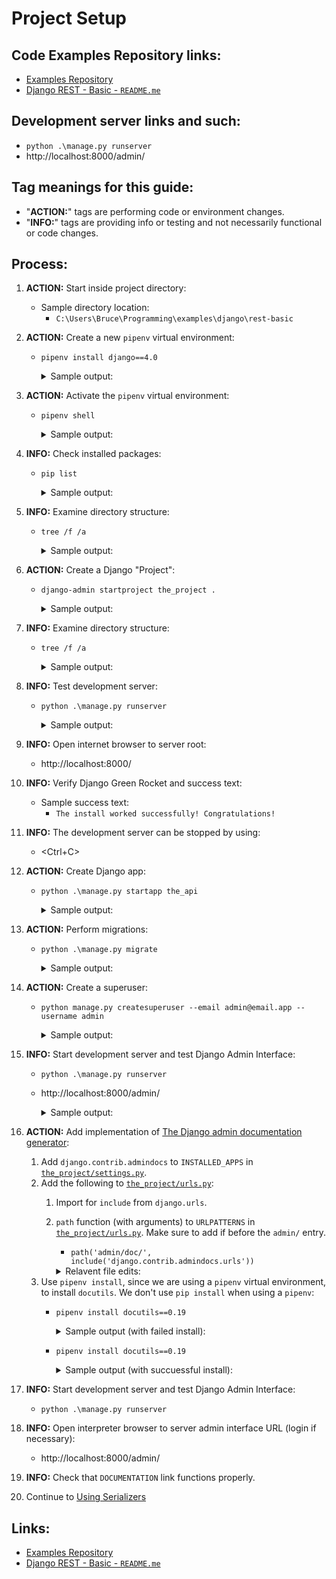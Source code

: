 # Project Setup

## Code Examples Repository links:
* [Examples Repository](../../../README.md)
* [Django REST - Basic - `README.me`](../README.md)

## Development server links and such:
* `python .\manage.py runserver`
* http://localhost:8000/admin/

## Tag meanings for this guide:
* "**ACTION:**" tags are performing code or environment changes.
* "**INFO:**" tags are providing info or testing and not necessarily functional or code changes.

## Process:
1. **ACTION:** Start inside project directory:
    * Sample directory location:
        * `C:\Users\Bruce\Programming\examples\django\rest-basic`

1. **ACTION:** Create a new `pipenv` virtual environment:
    * `pipenv install django==4.0`
        <details>
        <summary>Sample output:</summary>

            PS C:\Users\Bruce\Programming\examples\django\rest-basic> pipenv install django==4.0
            Creating a virtualenv for this project...
            Pipfile: C:\Users\Bruce\Programming\examples\django\rest-basic\Pipfile
            Using C:/Users/Bruce/AppData/Local/Programs/Python/Python310/python.exe (3.10.6) to create virtualenv...
            [ ===] Creating virtual environment...created virtual environment CPython3.10.6.final.0-64 in 2995ms
              creator CPython3Windows(dest=C:\Users\Bruce\.virtualenvs\rest-basic-8EvQpMVS, clear=False, no_vcs_ignore=False, global=False)
              seeder FromAppData(download=False, pip=bundle, setuptools=bundle, wheel=bundle, via=copy, app_data_dir=C:\Users\Bruce\AppData\Local\pypa\virtualenv)
                added seed packages: pip==22.2.2, setuptools==63.4.3, wheel==0.37.1
              activators BashActivator,BatchActivator,FishActivator,NushellActivator,PowerShellActivator,PythonActivator

            Successfully created virtual environment!
            Virtualenv location: C:\Users\Bruce\.virtualenvs\rest-basic-8EvQpMVS
            Creating a Pipfile for this project...
            Installing django==4.0...
            Adding django to Pipfile's [packages]...
            Installation Succeeded
            Pipfile.lock not found, creating...
            Locking [dev-packages] dependencies...
            Locking [packages] dependencies...
            Locking...Building requirements...
            Resolving dependencies...
            Success!
            Updated Pipfile.lock (036cf0)!
            Installing dependencies from Pipfile.lock (036cf0)...
            ================================ 0/0 - 00:00:00
            To activate this project's virtualenv, run pipenv shell.
            Alternatively, run a command inside the virtualenv with pipenv run.
            PS C:\Users\Bruce\Programming\examples\django\rest-basic>
        </details>

1. **ACTION:** Activate the `pipenv` virtual environment:
    * `pipenv shell`
        <details>
        <summary>Sample output:</summary>

            PS C:\Users\Bruce\Programming\examples\django\rest-basic> pipenv shell
            Launching subshell in virtual environment...
            PowerShell 7.2.6
            Copyright (c) Microsoft Corporation.

            https://aka.ms/powershell
            Type 'help' to get help.

            PS C:\Users\Bruce\Programming\examples\django\rest-basic>
        </details>

1. **INFO:** Check installed packages:
    * `pip list`
        <details>
        <summary>Sample output:</summary>

            PS C:\Users\Bruce\Programming\examples\django\rest-basic> pip list
            Package    Version
            ---------- -------
            asgiref    3.5.2
            Django     4.0
            pip        22.2.2
            setuptools 63.4.3
            sqlparse   0.4.2
            tzdata     2022.2
            wheel      0.37.1
            PS C:\Users\Bruce\Programming\examples\django\rest-basic>
        </details>

1. **INFO:** Examine directory structure:
    * `tree /f /a`
        <details>
        <summary>Sample output:</summary>

            PS C:\Users\Bruce\Programming\examples\django\rest-basic> tree /f /a
            Folder PATH listing for volume OS
            Volume serial number is CC00-DD12
            C:.
            |   Pipfile
            |   Pipfile.lock
            |   README.md
            |
            \---notes
                    01_setup.md
                    commands_and_links.md

            PS C:\Users\Bruce\Programming\examples\django\rest-basic>
        </details>

1. **ACTION:** Create a Django "Project":
    * `django-admin startproject the_project .`
        <details>
        <summary>Sample output:</summary>

            PS C:\Users\Bruce\Programming\examples\django\rest-basic> django-admin startproject the_project .
            PS C:\Users\Bruce\Programming\examples\django\rest-basic>
        </details>

1. **INFO:** Examine directory structure:
    * `tree /f /a`
        <details>
        <summary>Sample output:</summary>

            PS C:\Users\Bruce\Programming\examples\django\rest-basic> tree /f /a
            Folder PATH listing for volume OS
            Volume serial number is CC00-DD12
            C:.
            |   manage.py
            |   Pipfile
            |   Pipfile.lock
            |   README.md
            |
            +---notes
            |       01_setup.md
            |       commands_and_links.md
            |
            \---the_project
                    asgi.py
                    settings.py
                    urls.py
                    wsgi.py
                    __init__.py

            PS C:\Users\Bruce\Programming\examples\django\rest-basic>
        </details>

1. **INFO:** Test development server:
    * `python .\manage.py runserver`
        <details>
        <summary>Sample output:</summary>

            PS C:\Users\Bruce\Programming\examples\django\rest-basic> python .\manage.py runserver
            Watching for file changes with StatReloader
            Performing system checks...

            System check identified no issues (0 silenced).

            You have 18 unapplied migration(s). Your project may not work properly until you apply the migrations for app(s): admin, auth, contenttypes, sessions.
            Run 'python manage.py migrate' to apply them.
            September 04, 2022 - 08:52:24
            Django version 4.0, using settings 'the_project.settings'
            Starting development server at http://127.0.0.1:8000/
            Quit the server with CTRL-BREAK.
        </details>

1. **INFO:** Open internet browser to server root:
    * http://localhost:8000/

1. **INFO:** Verify Django Green Rocket and success text:
    * Sample success text:
        * `The install worked successfully! Congratulations!`

1. **INFO:** The development server can be stopped by using:
    * \<Ctrl+C\>

1. **ACTION:** Create Django app:
    * `python .\manage.py startapp the_api`
        <details>
        <summary>Sample output:</summary>

            PS C:\Users\Bruce\Programming\examples\django\rest-basic> python .\manage.py startapp the_api
            PS C:\Users\Bruce\Programming\examples\django\rest-basic>
        </details>

1. **ACTION:** Perform migrations:
    * `python .\manage.py migrate`
        <details>
        <summary>Sample output:</summary>

            PS C:\Users\Bruce\Programming\examples\django\rest-basic> python .\manage.py migrate
            Operations to perform:
              Apply all migrations: admin, auth, contenttypes, sessions
            Running migrations:
              Applying contenttypes.0001_initial... OK
              Applying auth.0001_initial... OK
              Applying admin.0001_initial... OK
              Applying admin.0002_logentry_remove_auto_add... OK
              Applying admin.0003_logentry_add_action_flag_choices... OK
              Applying contenttypes.0002_remove_content_type_name... OK
              Applying auth.0002_alter_permission_name_max_length... OK
              Applying auth.0003_alter_user_email_max_length... OK
              Applying auth.0004_alter_user_username_opts... OK
              Applying auth.0005_alter_user_last_login_null... OK
              Applying auth.0006_require_contenttypes_0002... OK
              Applying auth.0007_alter_validators_add_error_messages... OK
              Applying auth.0008_alter_user_username_max_length... OK
              Applying auth.0009_alter_user_last_name_max_length... OK
              Applying auth.0010_alter_group_name_max_length... OK
              Applying auth.0011_update_proxy_permissions... OK
              Applying auth.0012_alter_user_first_name_max_length... OK
              Applying sessions.0001_initial... OK
            PS C:\Users\Bruce\Programming\examples\django\rest-basic>
        </details>

1. **ACTION:** Create a superuser:
    * `python manage.py createsuperuser --email admin@email.app --username admin`
        <details>
        <summary>Sample output:</summary>

            PS C:\Users\Bruce\Programming\examples\django\rest-basic> python manage.py createsuperuser --email admin@email.app --username admin
            Password:
            Password (again):
            This password is too common.
            Bypass password validation and create user anyway? [y/N]: y
            Superuser created successfully.
            PS C:\Users\Bruce\Programming\examples\django\rest-basic>
        </details>

1. **INFO:** Start development server and test Django Admin Interface:
    * `python .\manage.py runserver`
    * http://localhost:8000/admin/
        <details>
        <summary>Sample output:</summary>

            PS C:\Users\Bruce\Programming\examples\django\rest-basic> python .\manage.py runserver
            Watching for file changes with StatReloader
            Performing system checks...

            System check identified no issues (0 silenced).
            September 04, 2022 - 09:04:24
            Django version 4.0, using settings 'the_project.settings'
            Starting development server at http://127.0.0.1:8000/
            Quit the server with CTRL-BREAK.
            [04/Sep/2022 09:04:29] "GET /admin/ HTTP/1.1" 302 0
            [04/Sep/2022 09:04:29] "GET /admin/login/?next=/admin/ HTTP/1.1" 200 2215
            [04/Sep/2022 09:04:29] "GET /static/admin/css/nav_sidebar.css HTTP/1.1" 200 2616
            [04/Sep/2022 09:04:29] "GET /static/admin/css/base.css HTTP/1.1" 200 19513
            [04/Sep/2022 09:04:29] "GET /static/admin/css/login.css HTTP/1.1" 200 954
            [04/Sep/2022 09:04:29] "GET /static/admin/css/responsive.css HTTP/1.1" 200 18545
            [04/Sep/2022 09:04:29] "GET /static/admin/css/fonts.css HTTP/1.1" 304 0
            [04/Sep/2022 09:04:29] "GET /static/admin/js/nav_sidebar.js HTTP/1.1" 200 3401
            [04/Sep/2022 09:04:29] "GET /static/admin/fonts/Roboto-Regular-webfont.woff HTTP/1.1" 304 0
            [04/Sep/2022 09:04:29] "GET /static/admin/fonts/Roboto-Light-webfont.woff HTTP/1.1" 304 0
            [04/Sep/2022 09:04:34] "POST /admin/login/?next=/admin/ HTTP/1.1" 302 0
            [04/Sep/2022 09:04:34] "GET /admin/ HTTP/1.1" 200 3327
            [04/Sep/2022 09:04:34] "GET /static/admin/css/dashboard.css HTTP/1.1" 200 380
            [04/Sep/2022 09:04:34] "GET /static/admin/img/icon-changelink.svg HTTP/1.1" 200 380
            [04/Sep/2022 09:04:34] "GET /static/admin/img/icon-addlink.svg HTTP/1.1" 200 331
            [04/Sep/2022 09:04:34] "GET /static/admin/fonts/Roboto-Bold-webfont.woff HTTP/1.1" 304 0
        </details>

1. **ACTION:** Add implementation of [The Django admin documentation generator](https://docs.djangoproject.com/en/4.1/ref/contrib/admin/admindocs/):
    1. Add `django.contrib.admindocs` to `INSTALLED_APPS` in [`the_project/settings.py`](../the_project/settings.py).
    1. Add the following to [`the_project/urls.py`](../the_project/urls.py):
        1. Import for `include` from `django.urls`.
        1. `path` function (with arguments) to `URLPATTERNS` in [`the_project/urls.py`](../the_project/urls.py). Make sure to add if before the `admin/` entry.
            * `path('admin/doc/', include('django.contrib.admindocs.urls'))`
            <details>
            <summary>Relavent file edits:</summary>

                from django.urls import include

                urlpatterns = [
                    #...
                    path('admin/doc/', include('django.contrib.admindocs.urls')),
                    #...
                ]
            </details>
    1. Use `pipenv install`, since we are using a `pipenv` virtual environment, to install `docutils`. We don't use `pip install` when using a `pipenv`:
        * `pipenv install docutils==0.19`
            <details>
            <summary>Sample output (with failed install):</summary>

                PS C:\Users\Bruce\Programming\examples\django\rest-basic> pipenv install docutils==0.19
                Installing docutils==0.19...
                Adding docutils to Pipfile's [packages]...
                Installation Succeeded
                Pipfile.lock (036cf0) out of date, updating to (2d0928)...
                Locking [dev-packages] dependencies...
                Locking [packages] dependencies...
                Locking...
                Resolving dependencies...
                Locking Failed!

                Traceback (most recent call last):
                  File "c:\users\bruce\.local\pipx\venvs\pipenv\lib\site-packages\pipenv\vendor\urllib3\connectionpool.py", line 699, in urlopen
                    httplib_response = self._make_request(
                  File "c:\users\bruce\.local\pipx\venvs\pipenv\lib\site-packages\pipenv\vendor\urllib3\connectionpool.py", line 382, in _make_request
                    self._validate_conn(conn)
                  File "c:\users\bruce\.local\pipx\venvs\pipenv\lib\site-packages\pipenv\vendor\urllib3\connectionpool.py", line 1010, in _validate_conn
                    conn.connect()
                  File "c:\users\bruce\.local\pipx\venvs\pipenv\lib\site-packages\pipenv\vendor\urllib3\connection.py", line 411, in connect
                    self.sock = ssl_wrap_socket(
                  File "c:\users\bruce\.local\pipx\venvs\pipenv\lib\site-packages\pipenv\vendor\urllib3\util\ssl_.py", line 449, in ssl_wrap_socket
                    ssl_sock = _ssl_wrap_socket_impl(
                  File "c:\users\bruce\.local\pipx\venvs\pipenv\lib\site-packages\pipenv\vendor\urllib3\util\ssl_.py", line 493, in _ssl_wrap_socket_impl
                    return ssl_context.wrap_socket(sock, server_hostname=server_hostname)
                  File "C:\Users\Bruce\AppData\Local\Programs\Python\Python310\lib\ssl.py", line 513, in wrap_socket
                    return self.sslsocket_class._create(
                  File "C:\Users\Bruce\AppData\Local\Programs\Python\Python310\lib\ssl.py", line 1071, in _create
                    self.do_handshake()
                  File "C:\Users\Bruce\AppData\Local\Programs\Python\Python310\lib\ssl.py", line 1342, in do_handshake
                    self._sslobj.do_handshake()
                ConnectionResetError: [WinError 10054] An existing connection was forcibly closed by the remote host
                During handling of the above exception, another exception occurred:
                Traceback (most recent call last):
                  File "C:\Users\Bruce\.local\pipx\venvs\pipenv\Lib\site-packages\pipenv\vendor\requests\adapters.py", line 439, in send
                    resp = conn.urlopen(
                  File "c:\users\bruce\.local\pipx\venvs\pipenv\lib\site-packages\pipenv\vendor\urllib3\connectionpool.py", line 755, in urlopen
                    retries = retries.increment(
                  File "c:\users\bruce\.local\pipx\venvs\pipenv\lib\site-packages\pipenv\vendor\urllib3\util\retry.py", line 532, in increment
                    raise six.reraise(type(error), error, _stacktrace)
                  File "c:\users\bruce\.local\pipx\venvs\pipenv\lib\site-packages\pipenv\vendor\urllib3\packages\six.py", line 769, in reraise
                    raise value.with_traceback(tb)
                  File "c:\users\bruce\.local\pipx\venvs\pipenv\lib\site-packages\pipenv\vendor\urllib3\connectionpool.py", line 699, in urlopen
                    httplib_response = self._make_request(
                  File "c:\users\bruce\.local\pipx\venvs\pipenv\lib\site-packages\pipenv\vendor\urllib3\connectionpool.py", line 382, in _make_request
                    self._validate_conn(conn)
                  File "c:\users\bruce\.local\pipx\venvs\pipenv\lib\site-packages\pipenv\vendor\urllib3\connectionpool.py", line 1010, in _validate_conn
                    conn.connect()
                  File "c:\users\bruce\.local\pipx\venvs\pipenv\lib\site-packages\pipenv\vendor\urllib3\connection.py", line 411, in connect
                    self.sock = ssl_wrap_socket(
                  File "c:\users\bruce\.local\pipx\venvs\pipenv\lib\site-packages\pipenv\vendor\urllib3\util\ssl_.py", line 449, in ssl_wrap_socket
                    ssl_sock = _ssl_wrap_socket_impl(
                  File "c:\users\bruce\.local\pipx\venvs\pipenv\lib\site-packages\pipenv\vendor\urllib3\util\ssl_.py", line 493, in _ssl_wrap_socket_impl
                    return ssl_context.wrap_socket(sock, server_hostname=server_hostname)
                  File "C:\Users\Bruce\AppData\Local\Programs\Python\Python310\lib\ssl.py", line 513, in wrap_socket
                    return self.sslsocket_class._create(
                  File "C:\Users\Bruce\AppData\Local\Programs\Python\Python310\lib\ssl.py", line 1071, in _create
                    self.do_handshake()
                  File "C:\Users\Bruce\AppData\Local\Programs\Python\Python310\lib\ssl.py", line 1342, in do_handshake
                    self._sslobj.do_handshake()
                pipenv.vendor.urllib3.exceptions.ProtocolError: ('Connection aborted.', ConnectionResetError(10054, 'An existing connection was forcibly closed by the remote host', None, 10054, None))
                During handling of the above exception, another exception occurred:
                Traceback (most recent call last):
                  File "C:\Users\Bruce\.local\pipx\venvs\pipenv\lib\site-packages\pipenv\resolver.py", line 766, in <module>
                    main()
                  File "C:\Users\Bruce\.local\pipx\venvs\pipenv\lib\site-packages\pipenv\resolver.py", line 760, in main
                    _main(parsed.pre, parsed.clear, parsed.verbose, parsed.system, parsed.write,
                  File "C:\Users\Bruce\.local\pipx\venvs\pipenv\lib\site-packages\pipenv\resolver.py", line 743, in _main
                    resolve_packages(pre, clear, verbose, system, write, requirements_dir, packages, dev)
                  File "C:\Users\Bruce\.local\pipx\venvs\pipenv\lib\site-packages\pipenv\resolver.py", line 704, in resolve_packages
                    results, resolver = resolve(
                  File "C:\Users\Bruce\.local\pipx\venvs\pipenv\lib\site-packages\pipenv\resolver.py", line 685, in resolve
                    return resolve_deps(
                  File "c:\users\bruce\.local\pipx\venvs\pipenv\lib\site-packages\pipenv\utils.py", line 1377, in resolve_deps
                    results, hashes, markers_lookup, resolver, skipped = actually_resolve_deps(
                  File "c:\users\bruce\.local\pipx\venvs\pipenv\lib\site-packages\pipenv\utils.py", line 1107, in actually_resolve_deps
                    hashes = resolver.resolve_hashes()
                  File "c:\users\bruce\.local\pipx\venvs\pipenv\lib\site-packages\pipenv\utils.py", line 981, in resolve_hashes
                    self.hashes[ireq] = self.collect_hashes(ireq)
                  File "c:\users\bruce\.local\pipx\venvs\pipenv\lib\site-packages\pipenv\utils.py", line 966, in collect_hashes
                    hashes = self._get_hashes_from_pypi(ireq)
                  File "c:\users\bruce\.local\pipx\venvs\pipenv\lib\site-packages\pipenv\utils.py", line 928, in _get_hashes_from_pypi
                    r = session.get(pkg_url, timeout=10)
                  File "C:\Users\Bruce\.local\pipx\venvs\pipenv\Lib\site-packages\pipenv\vendor\requests\sessions.py", line 555, in get
                    return self.request('GET', url, **kwargs)
                  File "C:\Users\Bruce\.local\pipx\venvs\pipenv\Lib\site-packages\pipenv\vendor\requests\sessions.py", line 542, in request
                    resp = self.send(prep, **send_kwargs)
                  File "C:\Users\Bruce\.local\pipx\venvs\pipenv\Lib\site-packages\pipenv\vendor\requests\sessions.py", line 655, in send
                    r = adapter.send(request, **kwargs)
                  File "C:\Users\Bruce\.local\pipx\venvs\pipenv\Lib\site-packages\pipenv\vendor\requests\adapters.py", line 498, in send
                    raise ConnectionError(err, request=request)
                requests.exceptions.ConnectionError: ('Connection aborted.', ConnectionResetError(10054, 'An existing connection was forcibly closed by the remote host', None, 10054, None))

                PS C:\Users\Bruce\Programming\examples\django\rest-basic>
            </details>
        * `pipenv install docutils==0.19`
            <details>
            <summary>Sample output (with succuessful install):</summary>

                PS C:\Users\Bruce\Programming\examples\django\rest-basic> pipenv install docutils==0.19
                Installing docutils==0.19...
                Adding docutils to Pipfile's [packages]...
                Installation Succeeded
                Pipfile.lock (036cf0) out of date, updating to (2d0928)...
                Locking [dev-packages] dependencies...
                Locking [packages] dependencies...
                           Building requirements...
                Resolving dependencies...
                Success!
                Updated Pipfile.lock (2d0928)!
                Installing dependencies from Pipfile.lock (2d0928)...
                  ================================ 0/0 - 00:00:00
                PS C:\Users\Bruce\Programming\examples\django\rest-basic>
            </details>

1. **INFO:** Start development server and test Django Admin Interface:
    * `python .\manage.py runserver`

1. **INFO:** Open interpreter browser to server admin interface URL (login if necessary):
    * http://localhost:8000/admin/

1. **INFO:** Check that `DOCUMENTATION` link functions properly.

1. Continue to [Using Serializers](./02_create_the_api.md)

## Links:
* [Examples Repository](../../../README.md)
* [Django REST - Basic - `README.me`](../README.md)

